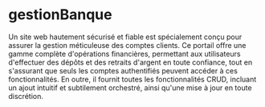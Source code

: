 # gestionBanque
Un site web hautement sécurisé et fiable est spécialement
conçu pour assurer la gestion méticuleuse des comptes clients. 
Ce portail offre une gamme complète d'opérations financières, permettant aux utilisateurs 
d'effectuer des dépôts et des retraits d'argent en toute confiance, tout en s'assurant que
seuls les comptes authentifiés peuvent accéder à ces fonctionnalités. En outre, 
il fournit toutes les fonctionnalités CRUD, incluant un ajout intuitif et subtilement orchestré,
ainsi qu'une mise à jour en toute discrétion.
